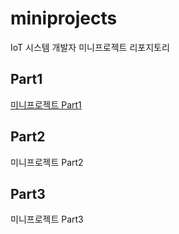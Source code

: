 # miniprojects
IoT 시스템 개발자 미니프로젝트 리포지토리

## Part1
[미니프로젝트 Part1](https://github.com/Gayeon-Leee/miniprojects/tree/main/part1)

## Part2
미니프로젝트 Part2

## Part3
미니프로젝트 Part3
